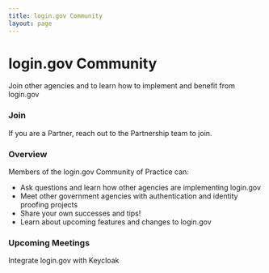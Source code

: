 ```yaml
---
title: login.gov Community
layout: page
---
```


# login.gov Community

Join other agencies and to learn how to implement and benefit from login.gov

### Join
If you are a Partner, reach out to the Partnership team to join.

### Overview
Members of the login.gov Community of Practice can:
- Ask questions and learn how other agencies are implementing login.gov
- Meet other government agencies with authentication and identity proofing projects
- Share your own successes and tips!
- Learn about upcoming features and changes to login.gov

### Upcoming Meetings

Integrate login.gov with Keycloak